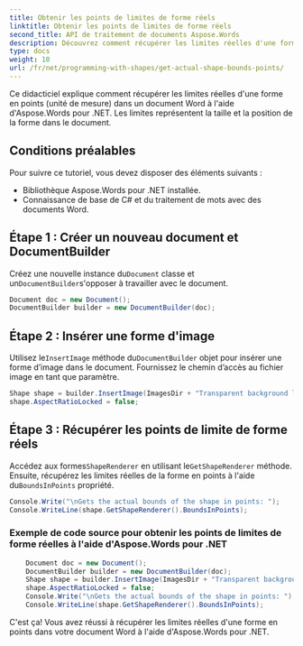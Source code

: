 ```yaml
---
title: Obtenir les points de limites de forme réels
linktitle: Obtenir les points de limites de forme réels
second_title: API de traitement de documents Aspose.Words
description: Découvrez comment récupérer les limites réelles d'une forme en points (unité de mesure) dans un document Word à l'aide d'Aspose.Words pour .NET.
type: docs
weight: 10
url: /fr/net/programming-with-shapes/get-actual-shape-bounds-points/
---
```


Ce didacticiel explique comment récupérer les limites réelles d'une forme en points (unité de mesure) dans un document Word à l'aide d'Aspose.Words pour .NET. Les limites représentent la taille et la position de la forme dans le document.

## Conditions préalables
Pour suivre ce tutoriel, vous devez disposer des éléments suivants :

- Bibliothèque Aspose.Words pour .NET installée.
- Connaissance de base de C# et du traitement de mots avec des documents Word.

## Étape 1 : Créer un nouveau document et DocumentBuilder
 Créez une nouvelle instance du`Document` classe et un`DocumentBuilder`s'opposer à travailler avec le document.

```csharp
Document doc = new Document();
DocumentBuilder builder = new DocumentBuilder(doc);
```

## Étape 2 : Insérer une forme d'image
 Utilisez le`InsertImage` méthode du`DocumentBuilder` objet pour insérer une forme d’image dans le document. Fournissez le chemin d’accès au fichier image en tant que paramètre.

```csharp
Shape shape = builder.InsertImage(ImagesDir + "Transparent background logo.png");
shape.AspectRatioLocked = false;
```

## Étape 3 : Récupérer les points de limite de forme réels
 Accédez aux formes`ShapeRenderer` en utilisant le`GetShapeRenderer` méthode. Ensuite, récupérez les limites réelles de la forme en points à l'aide du`BoundsInPoints` propriété.

```csharp
Console.Write("\nGets the actual bounds of the shape in points: ");
Console.WriteLine(shape.GetShapeRenderer().BoundsInPoints);
```


### Exemple de code source pour obtenir les points de limites de forme réelles à l'aide d'Aspose.Words pour .NET 

```csharp
	Document doc = new Document();
	DocumentBuilder builder = new DocumentBuilder(doc);
	Shape shape = builder.InsertImage(ImagesDir + "Transparent background logo.png");
	shape.AspectRatioLocked = false;
	Console.Write("\nGets the actual bounds of the shape in points: ");
	Console.WriteLine(shape.GetShapeRenderer().BoundsInPoints);
```

C'est ça! Vous avez réussi à récupérer les limites réelles d'une forme en points dans votre document Word à l'aide d'Aspose.Words pour .NET.